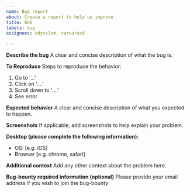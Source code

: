 ```yaml
---
name: Bug report
about: Create a report to help us improve
title: BUG
labels: bug
assignees: odyss3um, varvarasd

---
```


**Describe the bug**
A clear and concise description of what the bug is.

**To Reproduce**
Steps to reproduce the behavior:
1. Go to '...'
2. Click on '....'
3. Scroll down to '....'
4. See error

**Expected behavior**
A clear and concise description of what you expected to happen.

**Screenshots**
If applicable, add screenshots to help explain your problem.

**Desktop (please complete the following information):**
 - OS: [e.g. iOS]
 - Browser [e.g. chrome, safari]


**Additional context**
Add any other context about the problem here.

**Bug-bounty required information (optional)**
Please provide your email address if you wish to join the bug-bounty

